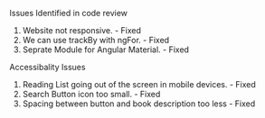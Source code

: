 Issues Identified in code review
1. Website not responsive. - Fixed
2. We can use trackBy with ngFor. - Fixed
3. Seprate Module for Angular Material. - Fixed

Accessibality Issues
1. Reading List going out of the screen in mobile devices. - Fixed
2. Search Button icon too small. - Fixed
3. Spacing between button and book description too less - Fixed